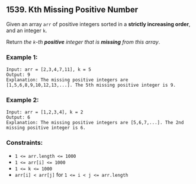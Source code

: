 ## 1539. Kth Missing Positive Number

Given an array ```arr``` of positive integers sorted in a **strictly increasing order**, and an integer ```k```.

Return *the ```k```-th **positive** integer that is **missing** from this array*.

### Example 1:
```
Input: arr = [2,3,4,7,11], k = 5
Output: 9
Explanation: The missing positive integers are [1,5,6,8,9,10,12,13,...]. The 5th missing positive integer is 9.
```
### Example 2:
```
Input: arr = [1,2,3,4], k = 2
Output: 6
Explanation: The missing positive integers are [5,6,7,...]. The 2nd missing positive integer is 6.
```

### Constraints:

* ```1 <= arr.length <= 1000```
* ```1 <= arr[i] <= 1000```
* ```1 <= k <= 1000```
* ```arr[i] < arr[j]``` for ```1 <= i < j <= arr.length```